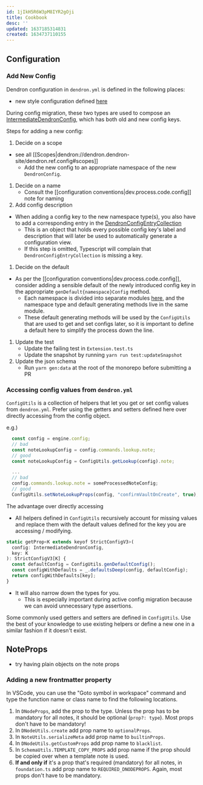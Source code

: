 ```yaml
---
id: 1jIkH5R6W3pM8IYR2gOji
title: Cookbook
desc: ''
updated: 1637185314831
created: 1634737110155
---
```


## Configuration

### Add New Config 

Dendron configuration in `dendron.yml` is defined in the following places:
  - new style configuration defined [here](https://github.com/dendronhq/dendron/blob/master/packages/common-all/src/types/configs/dendronConfig.ts) 
  <!-- - legacy style configuration defined [here](https://github.com/dendronhq/dendron/blob/master/packages/common-all/src/types/workspace.ts). -->

During config migration, these two types are used to compose an [IntermediateDendronConfig](https://github.com/dendronhq/dendron/blob/6a7be61db3ec7e6fab61871b30ec215c47f1cb59/packages/common-all/src/types/intermediateConfigs.ts#L28), which has both old and new config keys.

Steps for adding a new config:

1. Decide on a scope
  - see all [[Scopes|dendron://dendron.dendron-site/dendron.ref.config#scopes]]
      - Add the new config to an appropriate namespace of the new `DendronConfig`.
1. Decide on a name
    - Consult the [[configuration conventions|dev.process.code.config]] note for naming
1. Add config description
  - When adding a config key to the new namespace type(s), you also have to add a corresponding entry in the [DendronConfigEntryCollection](https://github.com/dendronhq/dendron/blob/6a7be61db3ec7e6fab61871b30ec215c47f1cb59/packages/common-all/src/constants/configs/dendronConfig.ts#L10)
      - This is an object that holds every possible config key's label and description that will later be used to automatically generate a configuration view.
      - If this step is omitted, Typescript will complain that `DendronConfigEntryCollection` is missing a key.
1. Decide on the default
  - As per the [[configuration conventions|dev.process.code.config]], consider adding a sensible default of the newly introduced config key in the appropriate `genDefault{namespace}Config` method.
      - Each namespace is divided into separate modules [here](https://github.com/dendronhq/dendron/tree/master/packages/common-all/src/types/configs), and the namespace type and default generating methods live in the same module.
      - These default generating methods will be used by the `ConfigUtils` that are used to get and set configs later, so it is important to define a default here to simplify the process down the line.
1. Update the test
    - Update the failing test in `Extension.test.ts`
    - Update the snapshot by running `yarn run test:updateSnapshot`
1. Update the json schema
    - Run `yarn gen:data` at the root of the monorepo before submitting a PR

### Accessing config values from `dendron.yml`

`ConfigUtils` is a collection of helpers that let you get or set config values from `dendron.yml`.
Prefer using the getters and setters defined here over directly accessing from the config object.

e.g.)

```js
  const config = engine.config;
  // bad
  const noteLookupConfig = config.commands.lookup.note;
  // good
  const noteLookupConfig = ConfigUtils.getLookup(config).note;

  ...
  // bad
  config.commands.lookup.note = someProcessedNoteConfig;
  // good
  ConfigUtils.setNoteLookupProps(config, "confirmVaultOnCreate", true);
```

The advantage over directly accessing
  - All helpers defined in `ConfigUtils` recursively account for missing values and replace them with the default values defined for the key you are accessing / modifying. 
  ```js
  static getProp<K extends keyof StrictConfigV3>(
    config: IntermediateDendronConfig,
    key: K
  ): StrictConfigV3[K] {
    const defaultConfig = ConfigUtils.genDefaultConfig();
    const configWithDefaults = _.defaultsDeep(config, defaultConfig);
    return configWithDefaults[key];
  }
  ```
  - It will also narrow down the types for you.
    - This is especially important during active config migration because we can avoid unnecessary type assertions.

Some commonly used getters and setters are defined in `ConfigUtils`. Use the best of your knowledge to use existing helpers or define a new one in a similar fashion if it doesn't exist.

## NoteProps

- try having plain objects on the note props

### Adding a new frontmatter property

In VSCode, you can use the "Goto symbol in workspace" command and type the function name or class name to find the following locations.

1. In `DNodeProps`, add the prop to the type. Unless the prop has to be mandatory for all notes, it should be optional (`prop?: type`). Most props don't have to be mandatory!
2. In `DNodeUtils.create` add prop name to `optionalProps`.
3. In `NoteUtils.serializeMeta` add prop name to `builtinProps`.
4. In `DNodeUtils.getCustomProps` add prop name to `blacklist`.
5. In `SchemaUtils.TEMPLATE_COPY_PROPS` add prop name if the prop should be copied over when a template note is used.
6. **If and only if** it's a prop that's required (mandatory) for all notes, in `foundation.ts` add prop name to `REQUIRED_DNODEPROPS`. Again, most props don't have to be mandatory.
